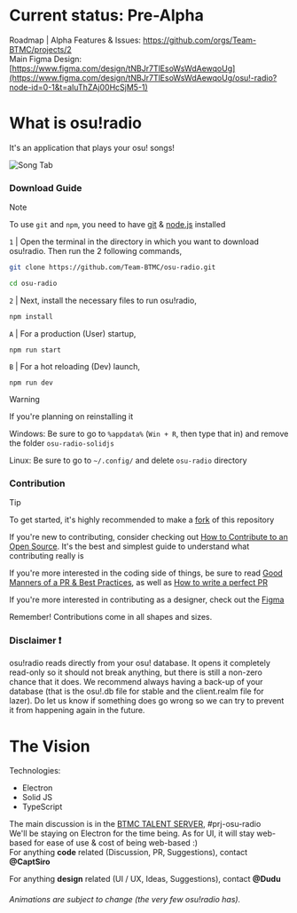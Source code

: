# Current status: Pre-Alpha

Roadmap | Alpha Features & Issues: https://github.com/orgs/Team-BTMC/projects/2
<br>
Main Figma Design: [https://www.figma.com/design/tNBJr7TlEsoWsWdAewqoUg](https://www.figma.com/design/tNBJr7TlEsoWsWdAewqoUg/osu!-radio?node-id=0-1&t=aIuThZAj00HcSjM5-1)

# What is osu!radio

It's an application that plays your osu! songs!

![Song Tab](https://github.com/user-attachments/assets/da67b906-1429-4cc1-9087-76026e94b98a "The screen show a UI with all the buttons (Play, Pause, Forward and Rewind, as well as a Seek bar, with 4 songs on the left")

### Download Guide

> [!NOTE]
> To use `git` and `npm`, you need to have [git](https://git-scm.com/) & [node.js](https://nodejs.org/en) installed

`1` | Open the terminal in the directory in which you want to download osu!radio. Then run the 2 following commands,

```sh
git clone https://github.com/Team-BTMC/osu-radio.git
```

```sh
cd osu-radio
```

`2` | Next, install the necessary files to run osu!radio,

```sh
npm install
```

`A` | For a production (User) startup,

```
npm run start
```

`B` | For a hot reloading (Dev) launch,

```
npm run dev
```

> [!WARNING]
> If you're planning on reinstalling it
>
> Windows: Be sure to go to `%appdata%` (`Win + R`, then type that in) and remove the folder `osu-radio-solidjs`
>
> Linux: Be sure to go to `~/.config/` and delete `osu-radio` directory

### Contribution

> [!TIP]
> To get started, it's highly recommended to make a [fork](https://github.com/Team-BTMC/osu-radio/fork) of this repository

If you're new to contributing, consider checking out [How to Contribute to an Open Source](https://opensource.guide/how-to-contribute/). It's the best and simplest guide to understand what contributing really is

If you're more interested in the coding side of things, be sure to read [Good Manners of a PR & Best Practices](https://medium.com/deliveryherotechhub/good-manners-of-a-pull-request-some-best-practices-cb2de3c3aea1), as well as [How to write a perfect PR](https://github.blog/developer-skills/github/how-to-write-the-perfect-pull-request/)

If you're more interested in contributing as a designer, check out the [Figma](https://www.figma.com/design/tNBJr7TlEsoWsWdAewqoUg/osu!-radio?node-id=0-1&t=aIuThZAj00HcSjM5-1)

Remember! Contributions come in all shapes and sizes.

### Disclaimer ❗

osu!radio reads directly from your osu! database. It opens it completely read-only so it should not break anything, but there is still a non-zero chance that it does. We recommend always having a back-up of your database (that is the osu!.db file for stable and the client.realm file for lazer). Do let us know if something does go wrong so we can try to prevent it from happening again in the future.

# The Vision

Technologies:

- Electron
- Solid JS
- TypeScript

The main discussion is in the [BTMC TALENT SERVER](https://discord.gg/VvMzQ3AxFT), #prj-osu-radio
<br>
We'll be staying on Electron for the time being. As for UI, it will stay web-based for ease of use & cost of being web-based :)
<br>
For anything **code** related (Discussion, PR, Suggestions), contact **@CaptSiro**
<br>

For anything **design** related (UI / UX, Ideas, Suggestions), contact **@Dudu**

###### Animations are subject to change (the very few osu!radio has).
